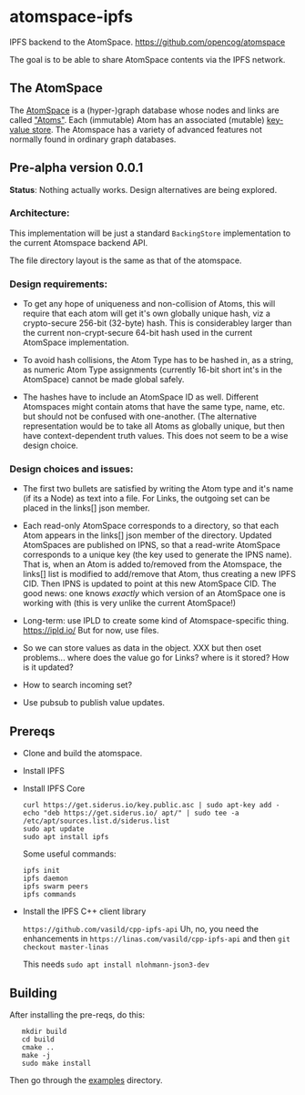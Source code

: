# atomspace-ipfs
IPFS backend to the AtomSpace.
https://github.com/opencog/atomspace

The goal is to be able to share AtomSpace contents via the IPFS network.

## The AtomSpace
The [AtomSpace](https://wiki.opencog.org/w/AtomSpace) is a
(hyper-)graph database whose nodes and links are called
["Atoms"](https://wiki.opencog.org/w/Atom). Each (immutable) Atom has
an associated (mutable)
[key-value store](https://wiki.opencog.org/w/Value).
The Atomspace has a variety of advanced features not normally found
in ordinary graph databases.

## Pre-alpha version 0.0.1

**Status**: Nothing actually works. Design alternatives are being
explored.

### Architecture:
This implementation will be just a standard `BackingStore`
implementation to the current Atomspace backend API.

The file directory layout is the same as that of the atomspace.


### Design requirements:
* To get any hope of uniqueness and non-collision of Atoms, this will
  require that each atom will get it's own globally unique hash, viz
  a crypto-secure 256-bit (32-byte) hash. This is considerabley larger
  than the current non-crypt-secure 64-bit hash used in the current
  AtomSpace implementation.

* To avoid hash collisions, the Atom Type has to be hashed in, as a
  string, as numeric Atom Type assignments (currently 16-bit short
  int's in the AtomSpace) cannot be made global safely.

* The hashes have to include an AtomSpace ID as well. Different
  Atomspaces might contain atoms that have the same type, name, etc.
  but should not be confused with one-another. (The alternative
  representation would be to take all Atoms as globally unique, but then
  have context-dependent truth values. This does not seem to be a wise
  design choice.

### Design choices and issues:

* The first two bullets are satisfied by writing the Atom type and
  it's name (if its a Node) as text into a file. For Links, the
  outgoing set can be placed in the links[] json member.

* Each read-only AtomSpace corresponds to a directory, so that each
  Atom appears in the links[] json member of the directory.  Updated
  AtomSpaces are published on IPNS, so that a read-write AtomSpace
  corresponds to a unique key (the key used to generate the IPNS name).
  That is, when an Atom is added to/removed from the Atomspace, the
  links[] list is modified to add/remove that Atom, thus creating a
  new IPFS CID. Then IPNS is updated to point at this new AtomSpace
  CID.  The good news: one knows *exactly* which version of an AtomSpace
  one is working with (this is very unlike the current AtomSpace!)

* Long-term: use IPLD to create some kind of Atomspace-specific thing.
  https://ipld.io/ But for now, use files.

* So we can store values as data in the object. XXX but then oset
  problems... where does the value go for Links? where is it stored?
  How is it updated?

* How to search incoming set?

* Use pubsub to publish value updates.

## Prereqs

* Clone and build the atomspace.
* Install IPFS
 * Install IPFS Core
   ```
   curl https://get.siderus.io/key.public.asc | sudo apt-key add -
   echo "deb https://get.siderus.io/ apt/" | sudo tee -a /etc/apt/sources.list.d/siderus.list
   sudo apt update
   sudo apt install ipfs
   ```
   Some useful commands:
   ```
   ipfs init
   ipfs daemon
   ipfs swarm peers
   ipfs commands
   ```

 * Install the IPFS C++ client library

   `https://github.com/vasild/cpp-ipfs-api`
   Uh, no, you need the enhancements in
   `https://linas.com/vasild/cpp-ipfs-api`
   and then
   `git checkout master-linas`

   This needs `sudo apt install nlohmann-json3-dev`

## Building
After installing the pre-reqs, do this:
```
   mkdir build
   cd build
   cmake ..
   make -j
   sudo make install
```
Then go through the [examples](examples) directory.
